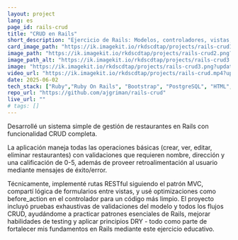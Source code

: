 ```yaml
---
layout: project
lang: es
page_id: rails-crud
title: "CRUD en Rails"
short_description: "Ejercicio de Rails: Modelos, controladores, vistas, validaciones, pruebas. Desarrollado en el bootcamp de Le Wagon."
card_image_path: "https://ik.imagekit.io/rkdscdtap/projects/rails-crud1.png?updatedAt=1748903274192"
image_path: "https://ik.imagekit.io/rkdscdtap/projects/rails-crud2.png?updatedAt=1748903412476"
image_path_alt: "https://ik.imagekit.io/rkdscdtap/projects/rails-crud3.png?updatedAt=1748903616335"
image: "https://ik.imagekit.io/rkdscdtap/projects/rails-crud3.png?updatedAt=1748903616335"
video_url: "https://ik.imagekit.io/rkdscdtap/projects/rails-crud.mp4?updatedAt=1748906758715"
date: 2025-06-02
tech_stack: ["Ruby","Ruby On Rails", "Bootstrap", "PostgreSQL", "HTML", "Git"]
repo_url: "https://github.com/ajgriman/rails-crud"
live_url: ""
# tags: []
---
```


Desarrollé un sistema simple de gestión de restaurantes en Rails con funcionalidad CRUD completa. 

La aplicación maneja todas las operaciones básicas (crear, ver, editar, eliminar restaurantes) con validaciones que requieren nombre, dirección y una calificación de 0-5, además de proveer retroalimentación al usuario mediante mensajes de éxito/error. 

Técnicamente, implementé rutas RESTful siguiendo el patrón MVC, compartí lógica de formularios entre vistas, y usé optimizaciones como before_action en el controlador para un código más limpio. El proyecto incluyó pruebas exhaustivas de validaciones del modelo y todos los flujos CRUD, ayudándome a practicar patrones esenciales de Rails, mejorar habilidades de testing y aplicar principios DRY - todo como parte de fortalecer mis fundamentos en Rails mediante este ejercicio educativo.